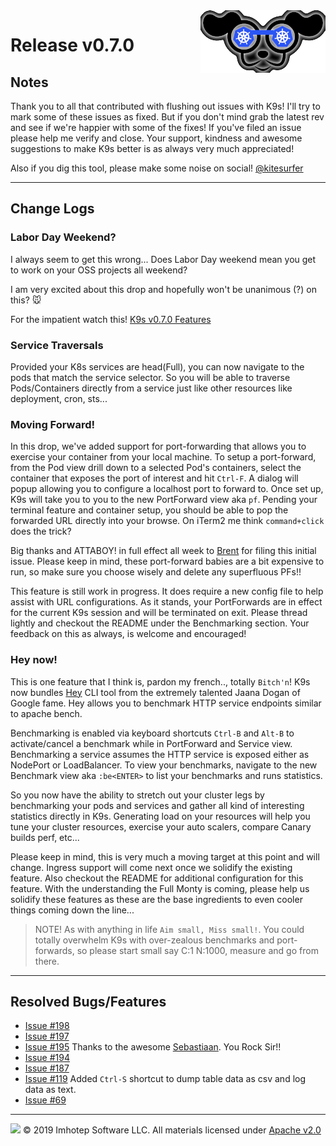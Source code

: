 <img src="https://raw.githubusercontent.com/derailed/k9s/master/assets/k9s_small.png" align="right" width="200" height="auto"/>

# Release v0.7.0

## Notes

Thank you to all that contributed with flushing out issues with K9s! I'll try to mark some of these issues as fixed. But if you don't mind grab the latest rev and see if we're happier with some of the fixes! If you've filed an issue please help me verify and close. Your support, kindness and awesome suggestions to make K9s better is as always very much appreciated!

Also if you dig this tool, please make some noise on social! [@kitesurfer](https://twitter.com/kitesurfer)

---

## Change Logs

### Labor Day Weekend?

I always seem to get this wrong... Does Labor Day weekend mean you get to work on your OSS projects all weekend?

I am very excited about this drop and hopefully won't be unanimous (?) on this? 🐭

For the impatient watch this! [K9s v0.7.0 Features](https://youtu.be/83jYehwlql8)

### Service Traversals

Provided your K8s services are head(Full), you can now navigate to the pods that match the service selector. So you will be able to traverse Pods/Containers directly from a service just like other resources like deployment, cron, sts...

### Moving Forward!

In this drop, we've added support for port-forwarding that allows you to exercise your container from your local machine. To setup a port-forward, from the Pod view drill down to a selected Pod's containers, select the container that exposes the port of interest and hit `Ctrl-F`. A dialog will popup allowing you to configure a localhost port to forward to. Once set up, K9s will take you to you to the new PortForward view aka `pf`. Pending your terminal feature and container setup, you should be able to pop the forwarded URL directly into your browse. On iTerm2 me think `command+click` does the trick?

Big thanks and ATTABOY! in full effect all week to [Brent](https://github.com/brentco) for filing this initial issue. Please keep in mind, these port-forward babies are a bit expensive to run, so make sure you choose wisely and delete any superfluous PFs!!

This feature is still work in progress. It does require a new config file to help assist with URL configurations. As it stands, your PortForwards are in effect for the current K9s session and will be terminated on exit. Please thread lightly and checkout the README under the Benchmarking section. Your feedback on this as always, is welcome and encouraged!

### Hey now!

This is one feature that I think is, pardon my french.., totally `Bitch'n`! K9s now bundles [Hey](https://github.com/rakyll/hey) CLI tool from the extremely talented Jaana Dogan of Google fame. Hey allows you to benchmark HTTP service endpoints similar to apache bench.

Benchmarking is enabled via keyboard shortcuts `Ctrl-B` and `Alt-B` to activate/cancel a benchmark while in PortForward and Service view. Benchmarking a service assumes the HTTP service is exposed either as NodePort or LoadBalancer. To view your benchmarks, navigate to the new Benchmark view aka `:be<ENTER>` to list your benchmarks and runs statistics.

So you now have the ability to stretch out your cluster legs by benchmarking your pods and services and gather all kind of interesting statistics directly in K9s. Generating load on your resources will help you tune your cluster resources, exercise your auto scalers, compare Canary builds perf, etc...

Please keep in mind, this is very much a moving target at this point and will change. Ingress support will come next once we solidify the existing feature. Also checkout the README for additional configuration for this feature. With the understanding the Full Monty is coming, please help us solidify these features as these are the base ingredients to even cooler things coming down the line...

> NOTE! As with anything in life `Aim small, Miss small!`. You could totally overwhelm K9s with over-zealous benchmarks and port-forwards, so please start small say C:1 N:1000, measure and go from there.

---

## Resolved Bugs/Features

+ [Issue #198](https://github.com/derailed/k9s/issues/198)
+ [Issue #197](https://github.com/derailed/k9s/issues/197)
+ [Issue #195](https://github.com/derailed/k9s/issues/195) Thanks to the awesome [Sebastiaan](https://github.com/tammert). You Rock Sir!!
+ [Issue #194](https://github.com/derailed/k9s/issues/194)
+ [Issue #187](https://github.com/derailed/k9s/issues/187)
+ [Issue #119](https://github.com/derailed/k9s/issues/119) Added `Ctrl-S` shortcut to dump table data as csv and log data as text.
+ [Issue #69](https://github.com/derailed/k9s/issues/69)

---

<img src="https://raw.githubusercontent.com/derailed/k9s/master/assets/imhotep_logo.png" width="32" height="auto"/> © 2019 Imhotep Software LLC. All materials licensed under [Apache v2.0](http://www.apache.org/licenses/LICENSE-2.0)
